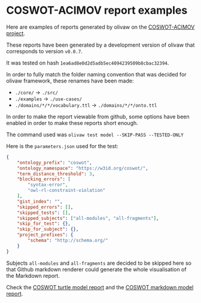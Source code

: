 # COSWOT-ACIMOV report examples

Here are examples of reports generated by olivaw on the [COSWOT-ACIMOV project](https://gitlab.com/coswot/coswot-acimov).

These reports have been generated by a development version of olivaw that corresponds to version `v0.0.7`.

It was tested on hash `1ea6ad8e0d2d5adb5ec4094239509b8cbac32394`.

In order to fully match the folder naming convention that was decided for olivaw framework, these renames have been made:

* `./core/` -> `./src/`
* `./examples` -> `./use-cases/`
* `./domains/*/*/vocabulary.ttl` -> `./domains/*/*/onto.ttl`

In order to make the report viewable from github, some options have been enabled in order to make these reports short enough.

The command used was `olivaw test model --SKIP-PASS --TESTED-ONLY`

Here is the `parameters.json` used for the test:

```json
{
    "ontology_prefix": "coswot",
    "ontology_namespace": "https://w3id.org/coswot/",
    "term_distance_threshold": 3,
    "blocking_errors": [
        "syntax-error",
        "owl-rl-constraint-violation"
    ],
    "gist_index": "",
    "skipped_errors": [],
    "skipped_tests": [],
    "skipped_subjects": ["all-modules", "all-fragments"],
    "skip_for_test": {},
    "skip_for_subject": {},
    "project_prefixes": {
        "schema": "http://schema.org/"
    }
}
```

Subjects `all-modules` and `all-fragments` are decided to be skipped here so that Github markdown renderer could generate the whole visualisation of the Markdown report.

Check the [COSWOT turtle model report](./model-test-manual-NicoRobertIn-2024-12-19T09-07-16.ttl) and the [COSWOT markdown model report](./model-test-manual-NicoRobertIn-2024-12-19T09-07-16.md).